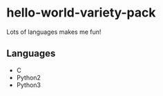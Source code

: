 # hello-world-variety-pack

Lots of languages makes me fun!

## Languages

* C
* Python2
* Python3

